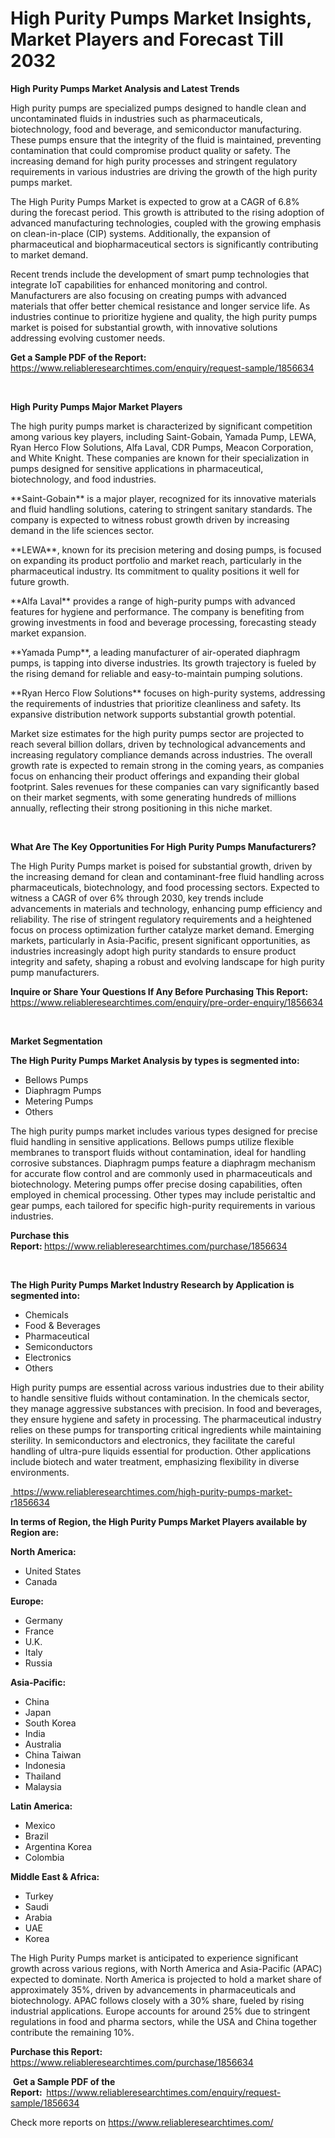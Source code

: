 <p><h1>High Purity Pumps Market Insights, Market Players and Forecast Till 2032</h1></p><p><strong>High Purity Pumps Market Analysis and Latest Trends</strong></p>
<p><p>High purity pumps are specialized pumps designed to handle clean and uncontaminated fluids in industries such as pharmaceuticals, biotechnology, food and beverage, and semiconductor manufacturing. These pumps ensure that the integrity of the fluid is maintained, preventing contamination that could compromise product quality or safety. The increasing demand for high purity processes and stringent regulatory requirements in various industries are driving the growth of the high purity pumps market. </p><p>The High Purity Pumps Market is expected to grow at a CAGR of 6.8% during the forecast period. This growth is attributed to the rising adoption of advanced manufacturing technologies, coupled with the growing emphasis on clean-in-place (CIP) systems. Additionally, the expansion of pharmaceutical and biopharmaceutical sectors is significantly contributing to market demand. </p><p>Recent trends include the development of smart pump technologies that integrate IoT capabilities for enhanced monitoring and control. Manufacturers are also focusing on creating pumps with advanced materials that offer better chemical resistance and longer service life. As industries continue to prioritize hygiene and quality, the high purity pumps market is poised for substantial growth, with innovative solutions addressing evolving customer needs.</p></p>
<p><strong>Get a Sample PDF of the Report:&nbsp;</strong> <a href="https://www.reliableresearchtimes.com/enquiry/request-sample/1856634?utm_campaign=2199&utm_medium=2&utm_source=Github&utm_content=ia&utm_term=19022025&utm_id=high-purity-pumps">https://www.reliableresearchtimes.com/enquiry/request-sample/1856634</a></p>
<p>&nbsp;</p>
<p><strong>High Purity Pumps Major Market Players</strong></p>
<p><p>The high purity pumps market is characterized by significant competition among various key players, including Saint-Gobain, Yamada Pump, LEWA, Ryan Herco Flow Solutions, Alfa Laval, CDR Pumps, Meacon Corporation, and White Knight. These companies are known for their specialization in pumps designed for sensitive applications in pharmaceutical, biotechnology, and food industries.</p><p>**Saint-Gobain** is a major player, recognized for its innovative materials and fluid handling solutions, catering to stringent sanitary standards. The company is expected to witness robust growth driven by increasing demand in the life sciences sector.</p><p>**LEWA**, known for its precision metering and dosing pumps, is focused on expanding its product portfolio and market reach, particularly in the pharmaceutical industry. Its commitment to quality positions it well for future growth.</p><p>**Alfa Laval** provides a range of high-purity pumps with advanced features for hygiene and performance. The company is benefiting from growing investments in food and beverage processing, forecasting steady market expansion.</p><p>**Yamada Pump**, a leading manufacturer of air-operated diaphragm pumps, is tapping into diverse industries. Its growth trajectory is fueled by the rising demand for reliable and easy-to-maintain pumping solutions.</p><p>**Ryan Herco Flow Solutions** focuses on high-purity systems, addressing the requirements of industries that prioritize cleanliness and safety. Its expansive distribution network supports substantial growth potential.</p><p>Market size estimates for the high purity pumps sector are projected to reach several billion dollars, driven by technological advancements and increasing regulatory compliance demands across industries. The overall growth rate is expected to remain strong in the coming years, as companies focus on enhancing their product offerings and expanding their global footprint. Sales revenues for these companies can vary significantly based on their market segments, with some generating hundreds of millions annually, reflecting their strong positioning in this niche market.</p></p>
<p>&nbsp;</p>
<p><strong>What Are The Key Opportunities For High Purity Pumps Manufacturers?</strong></p>
<p><p>The High Purity Pumps market is poised for substantial growth, driven by the increasing demand for clean and contaminant-free fluid handling across pharmaceuticals, biotechnology, and food processing sectors. Expected to witness a CAGR of over 6% through 2030, key trends include advancements in materials and technology, enhancing pump efficiency and reliability. The rise of stringent regulatory requirements and a heightened focus on process optimization further catalyze market demand. Emerging markets, particularly in Asia-Pacific, present significant opportunities, as industries increasingly adopt high purity standards to ensure product integrity and safety, shaping a robust and evolving landscape for high purity pump manufacturers.</p></p>
<p><strong>Inquire or Share Your Questions If Any Before Purchasing This Report:</strong> <a href="https://www.reliableresearchtimes.com/enquiry/pre-order-enquiry/1856634?utm_campaign=2199&utm_medium=2&utm_source=Github&utm_content=ia&utm_term=19022025&utm_id=high-purity-pumps">https://www.reliableresearchtimes.com/enquiry/pre-order-enquiry/1856634</a></p>
<p>&nbsp;</p>
<p><strong>Market Segmentation</strong></p>
<p><strong>The High Purity Pumps Market Analysis by types is segmented into:</strong></p>
<p><ul><li>Bellows Pumps</li><li>Diaphragm Pumps</li><li>Metering Pumps</li><li>Others</li></ul></p>
<p><p>The high purity pumps market includes various types designed for precise fluid handling in sensitive applications. Bellows pumps utilize flexible membranes to transport fluids without contamination, ideal for handling corrosive substances. Diaphragm pumps feature a diaphragm mechanism for accurate flow control and are commonly used in pharmaceuticals and biotechnology. Metering pumps offer precise dosing capabilities, often employed in chemical processing. Other types may include peristaltic and gear pumps, each tailored for specific high-purity requirements in various industries.</p></p>
<p><strong>Purchase this Report:&nbsp;</strong><a href="https://www.reliableresearchtimes.com/purchase/1856634?utm_campaign=2199&utm_medium=2&utm_source=Github&utm_content=ia&utm_term=19022025&utm_id=high-purity-pumps">https://www.reliableresearchtimes.com/purchase/1856634</a></p>
<p>&nbsp;</p>
<p><strong>The High Purity Pumps Market Industry Research by Application is segmented into:</strong></p>
<p><ul><li>Chemicals</li><li>Food & Beverages</li><li>Pharmaceutical</li><li>Semiconductors</li><li>Electronics</li><li>Others</li></ul></p>
<p><p>High purity pumps are essential across various industries due to their ability to handle sensitive fluids without contamination. In the chemicals sector, they manage aggressive substances with precision. In food and beverages, they ensure hygiene and safety in processing. The pharmaceutical industry relies on these pumps for transporting critical ingredients while maintaining sterility. In semiconductors and electronics, they facilitate the careful handling of ultra-pure liquids essential for production. Other applications include biotech and water treatment, emphasizing flexibility in diverse environments.</p></p>
<p><a href="https://www.reliableresearchtimes.com/high-purity-pumps-market-r1856634?utm_campaign=2199&utm_medium=2&utm_source=Github&utm_content=ia&utm_term=19022025&utm_id=high-purity-pumps">&nbsp;https://www.reliableresearchtimes.com/high-purity-pumps-market-r1856634</a></p>
<p><strong>In terms of Region, the High Purity Pumps Market Players available by Region are:</strong></p>
<p>
    <p> <strong> North America: </strong>
        <ul>
            <li>United States</li>
            <li>Canada</li>
        </ul>
        </p> 
    <p> <strong> Europe: </strong>
        <ul>
            <li>Germany</li>
            <li>France</li>
            <li>U.K.</li>
            <li>Italy</li>
            <li>Russia</li>
        </ul>
        </p> 
    <p> <strong> Asia-Pacific: </strong>
        <ul>
            <li>China</li>
            <li>Japan</li>
            <li>South Korea</li>
            <li>India</li>
            <li>Australia</li>
            <li>China Taiwan</li>
            <li>Indonesia</li>
            <li>Thailand</li>
            <li>Malaysia</li>
        </ul>
        </p> 
    <p> <strong> Latin America: </strong>
        <ul>
            <li>Mexico</li>
            <li>Brazil</li>
            <li>Argentina Korea</li>
            <li>Colombia</li>
        </ul>
        </p> 
    <p> <strong> Middle East & Africa: </strong>
        <ul>
            <li>Turkey</li>
            <li>Saudi</li>
            <li>Arabia</li>
            <li>UAE</li>
            <li>Korea</li>
        </ul>
    </p>
    </p>
<p><p>The High Purity Pumps market is anticipated to experience significant growth across various regions, with North America and Asia-Pacific (APAC) expected to dominate. North America is projected to hold a market share of approximately 35%, driven by advancements in pharmaceuticals and biotechnology. APAC follows closely with a 30% share, fueled by rising industrial applications. Europe accounts for around 25% due to stringent regulations in food and pharma sectors, while the USA and China together contribute the remaining 10%.</p></p>
<p><strong>Purchase this Report: </strong><a href="https://www.reliableresearchtimes.com/purchase/1856634?utm_campaign=2199&utm_medium=2&utm_source=Github&utm_content=ia&utm_term=19022025&utm_id=high-purity-pumps">https://www.reliableresearchtimes.com/purchase/1856634</a></p>
<p>&nbsp;<strong>Get a Sample PDF of the Report:&nbsp;&nbsp;</strong><a href="https://www.reliableresearchtimes.com/enquiry/request-sample/1856634?utm_campaign=2199&utm_medium=2&utm_source=Github&utm_content=ia&utm_term=19022025&utm_id=high-purity-pumps">https://www.reliableresearchtimes.com/enquiry/request-sample/1856634</a></p>
<p><strong></strong></p>
<p>Check more reports on <a href="https://www.reliableresearchtimes.com/?utm_campaign=2199&utm_medium=2&utm_source=Github&utm_content=ia&utm_term=19022025&utm_id=high-purity-pumps">https://www.reliableresearchtimes.com/</a></p>